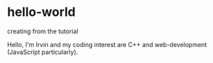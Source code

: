 # hello-world
creating from the tutorial

Hello, I'm Irvin and my coding interest are C++ and web-development (JavaScript particularly).
